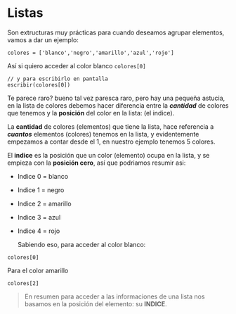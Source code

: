 # Listas

Son extructuras muy prácticas para cuando deseamos agrupar elementos, vamos a dar un ejemplo:

```text
colores = ['blanco','negro','amarillo','azul','rojo']
```

Así si quiero acceder al color blanco `colores[0]`

```text
// y para escribirlo en pantalla
escribir(colores[0])
```

Te parece raro? bueno tal vez paresca raro, pero hay una pequeña astucia, en la lista de colores debemos hacer diferencia entre la _**cantidad**_ de colores que tenemos y la **posición** del color en la lista: \(el indice\).

La **cantidad** de colores \(elementos\) que tiene la lista, hace referencia a _**cuantos**_ elementos \(colores\) tenemos en la lista, y evidentemente empezamos a contar desde el 1, en nuestro ejemplo tenemos 5 colores.

El **indice** es la posición que un color \(elemento\) ocupa en la lista, y se empieza con la **posición cero**, así que podriamos resumir asi:

* Indice 0 = blanco
* Indice 1 = negro
* Indice 2 = amarillo
* Indice 3 = azul
* Indice 4 = rojo  

  Sabiendo eso, para acceder al color blanco: 

```text
colores[0]
```

Para el color amarillo

```text
colores[2]
```

> En resumen para acceder a las informaciones de una lista nos basamos en la posición del elemento: su **INDICE**.

